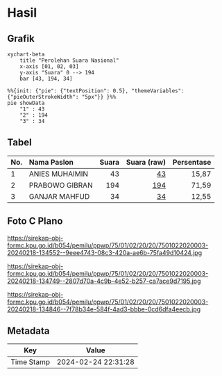 # Hasil

## Grafik

```mermaid
xychart-beta
    title "Perolehan Suara Nasional"
    x-axis [01, 02, 03]
    y-axis "Suara" 0 --> 194
    bar [43, 194, 34]
```

```mermaid
%%{init: {"pie": {"textPosition": 0.5}, "themeVariables": {"pieOuterStrokeWidth": "5px"}} }%%
pie showData
    "1" : 43
    "2" : 194
    "3" : 34
```

## Tabel

| No. | Nama Paslon    | Suara | Suara (raw) | Persentase |
|:--- |:-------------- | -----:| -----------:| ----------:|
| 1   | ANIES MUHAIMIN | 43    | [43][p-1]   | 15,87      |
| 2   | PRABOWO GIBRAN | 194   | [194][p-2]  | 71,59      |
| 3   | GANJAR MAHFUD  | 34    | [34][p-3]   | 12,55      |


[p-1]: https://github.com/gigit-pemilu/pemilu-2024/blob/main/pilpres/hitung-suara/sub/75-gorontalo/sub/01-gorontalo/sub/02-telaga/sub/2020-dulohupa/sub/003-tps/sub/paslon-1.txt
[p-2]: https://github.com/gigit-pemilu/pemilu-2024/blob/main/pilpres/hitung-suara/sub/75-gorontalo/sub/01-gorontalo/sub/02-telaga/sub/2020-dulohupa/sub/003-tps/sub/paslon-2.txt
[p-3]: https://github.com/gigit-pemilu/pemilu-2024/blob/main/pilpres/hitung-suara/sub/75-gorontalo/sub/01-gorontalo/sub/02-telaga/sub/2020-dulohupa/sub/003-tps/sub/paslon-3.txt

## Foto C Plano

https://sirekap-obj-formc.kpu.go.id/b054/pemilu/ppwp/75/01/02/20/20/7501022020003-20240218-134552--9eee4743-08c3-420a-ae6b-75fa49d10424.jpg

https://sirekap-obj-formc.kpu.go.id/b054/pemilu/ppwp/75/01/02/20/20/7501022020003-20240218-134749--2807d70a-4c9b-4e52-b257-ca7ace9d7195.jpg

https://sirekap-obj-formc.kpu.go.id/b054/pemilu/ppwp/75/01/02/20/20/7501022020003-20240218-134846--7f78b34e-584f-4ad3-bbbe-0cd6dfa4eecb.jpg


## Metadata

| Key        | Value               |
| ---------- | ------------------- |
| Time Stamp | 2024-02-24 22:31:28 |



